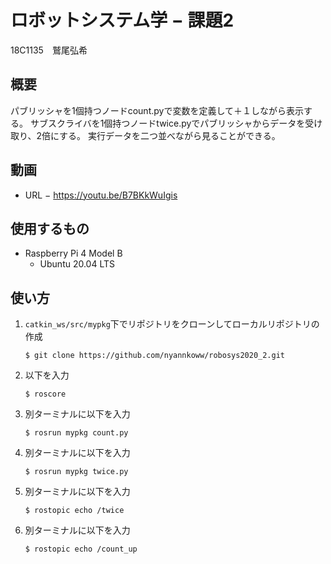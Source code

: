 # ロボットシステム学 − 課題2
18C1135　鷲尾弘希
## 概要
パブリッシャを1個持つノードcount.pyで変数を定義して＋１しながら表示する。
サブスクライバを1個持つノードtwice.pyでパブリッシャからデータを受け取り、2倍にする。
実行データを二つ並べながら見ることができる。
## 動画
- URL − https://youtu.be/B7BKkWuIgis
## 使用するもの
- Raspberry Pi 4 Model B
  - Ubuntu 20.04 LTS
## 使い方
1. `catkin_ws/src/mypkg`下でリポジトリをクローンしてローカルリポジトリの作成

   ```
   $ git clone https://github.com/nyannkoww/robosys2020_2.git
   ```
2. 以下を入力
   ```
   $ roscore 
   ```
3. 別ターミナルに以下を入力

   ```
   $ rosrun mypkg count.py
   ```
4. 別ターミナルに以下を入力
   ```
   $ rosrun mypkg twice.py
   ```
5. 別ターミナルに以下を入力
   ```
   $ rostopic echo /twice
   ```
6. 別ターミナルに以下を入力
   ```
   $ rostopic echo /count_up
   ```
